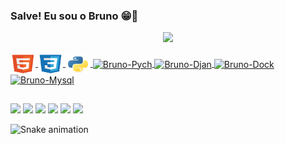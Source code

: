### Salve! Eu sou o Bruno 😁🤙
<div align="center">
  <a href="https://github.com/BrunoBezerraCupertino">
  <img height="150em" src="https://github-readme-stats.vercel.app/api?username=BrunoBezerraCupertino&show_icons=true&theme=dracula&include_all_commits=true&count_private=true"/>
</div>
<div style="display: inline_block"><br>
  <img align="center" alt="Bruno-HTML" height="30" width="40" src="https://raw.githubusercontent.com/devicons/devicon/master/icons/html5/html5-original.svg">
  <img align="center" alt="Bruno-CSS" height="30" width="40" src="https://raw.githubusercontent.com/devicons/devicon/master/icons/css3/css3-original.svg">
  <img align="center" alt="Bruno-Python" height="30" width="40" src="https://raw.githubusercontent.com/devicons/devicon/master/icons/python/python-original.svg">
  <img align="center" alt="Bruno-Pych" height="30" width="30" src= "https://cdn.jsdelivr.net/gh/devicons/devicon/icons/pycharm/pycharm-original.svg">
  <img align="center" alt="Bruno-Djan" height="60" width="60" src="https://cdn.jsdelivr.net/gh/devicons/devicon/icons/django/django-plain.svg">
  <img align="center" alt="Bruno-Dock" height="50" width="50" src= "https://cdn.jsdelivr.net/gh/devicons/devicon/icons/docker/docker-original-wordmark.svg">
  <img align="center" alt="Bruno-Mysql" height="60" width="60" src= "https://cdn.jsdelivr.net/gh/devicons/devicon/icons/mysql/mysql-original-wordmark.svg">
</div>

  ##
  
<div> 
  <a href = "mailto:bbc111kira@gmail.com"><img src="https://img.shields.io/badge/Gmail-D14836?style=for-the-badge&logo=gmail&logoColor=white" target="_blank"></a>
  <a href = "mailto:brunob.cupertino@hotmail.com" target="_blank"><img src="https://img.shields.io/badge/Microsoft_Outlook-0078D4?style=for-the-badge&logo=microsoft-outlook&logoColor=white" target="_blank"></a>
  <a href="https://www.instagram.com/bruno_bezerra111" target="_blank"><img src="https://img.shields.io/badge/-Instagram-%23E4405F?style=for-the-badge&logo=instagram&logoColor=white" target="_blank"></a>
  <a href="https://www.linkedin.com/in/BrunoBezerraCupertino" target="_blank"><img src="https://img.shields.io/badge/-LinkedIn-%230077B5?style=for-the-badge&logo=linkedin&logoColor=white" target="_blank"></a>
  <a href="https://www.facebook.com/bruno.bezerra.568089" target="_blank"><img src="https://img.shields.io/badge/Facebook-1877F2?style=for-the-badge&logo=facebook&logoColor=white"target="_blank"></a>
<a href="Ainda não, mas quem sabe um dia kk" target="_blank"><img src="https://aleen42.github.io/badges/src/tesla.svg" target="_blank"></a> 
  
  
![Snake animation](https://github.com/BrunoBezerraCupertino/BrunoBezerraCupertino/blob/output/github-contribution-grid-snake.svg)

  
</div>
